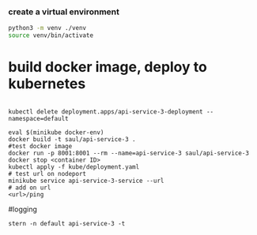 ### create a virtual environment
```bash
python3 -m venv ./venv
source venv/bin/activate
```

# build docker image, deploy to kubernetes
```shell script

kubectl delete deployment.apps/api-service-3-deployment --namespace=default

eval $(minikube docker-env)
docker build -t saul/api-service-3 .
#test docker image
docker run -p 8001:8001 --rm --name=api-service-3 saul/api-service-3
docker stop <container ID>
kubectl apply -f kube/deployment.yaml
# test url on nodeport
minikube service api-service-3-service --url
# add on url 
<url>/ping
```

#logging 
```
stern -n default api-service-3 -t
```
